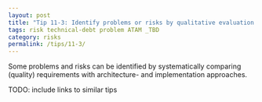 ```yaml
---
layout: post
title: "Tip 11-3: Identify problems or risks by qualitative evaluation!"
tags: risk technical-debt problem ATAM _TBD
category: risks
permalink: /tips/11-3/
---
```

Some problems and risks can be identified by systematically comparing
(quality) requirements with architecture- and implementation approaches.

TODO: include links to similar tips
